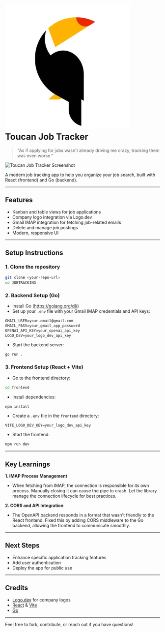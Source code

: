 # ![Toucan Logo](frontend/public/logos/toucanlogo2.jpg) Toucan Job Tracker

> "As if applying for jobs wasn't already driving me crazy, tracking them was even worse."

![Toucan Job Tracker Screenshot](./screenshots/dashboard.png)

A modern job tracking app to help you organize your job search, built with React (frontend) and Go (backend).

---

## Features
- Kanban and table views for job applications
- Company logo integration via Logo.dev
- Gmail IMAP integration for fetching job-related emails
- Delete and manage job postings
- Modern, responsive UI

---

## Setup Instructions

### 1. Clone the repository
```bash
git clone <your-repo-url>
cd JOBTRACKING
```

### 2. Backend Setup (Go)
- Install Go (https://golang.org/dl/)
- Set up your `.env` file with your Gmail IMAP credentials and API keys:

```
GMAIL_USER=your.email@gmail.com
GMAIL_PASS=your_gmail_app_password
OPENAI_API_KEY=your_openai_api_key
LOGO_DEV=your_logo_dev_api_key
```

- Start the backend server:
```bash
go run .
```

### 3. Frontend Setup (React + Vite)
- Go to the frontend directory:
```bash
cd frontend
```
- Install dependencies:
```bash
npm install
```
- Create a `.env` file in the `frontend` directory:
```
VITE_LOGO_DEV_KEY=your_logo_dev_api_key
```
- Start the frontend:
```bash
npm run dev
```

---

## Key Learnings

**1. IMAP Process Management**
- When fetching from IMAP, the connection is responsible for its own process. Manually closing it can cause the pipe to crash. Let the library manage the connection lifecycle for best practices.

**2. CORS and API Integration**
- The OpenAPI backend responds in a format that wasn't friendly to the React frontend. Fixed this by adding CORS middleware to the Go backend, allowing the frontend to communicate smoothly.

---

## Next Steps
- Enhance specific application tracking features
- Add user authentication
- Deploy the app for public use

---

## Credits
- [Logo.dev](https://logo.dev) for company logos
- [React](https://react.dev/) & [Vite](https://vitejs.dev/)
- [Go](https://golang.org/)

---

Feel free to fork, contribute, or reach out if you have questions! 
